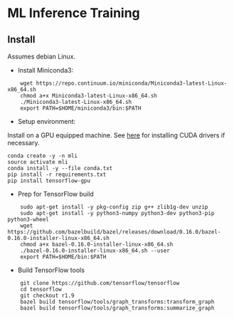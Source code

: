 # ML Inference Training

## Install

Assumes debian Linux.

* Install Miniconda3:
```
    wget https://repo.continuum.io/miniconda/Miniconda3-latest-Linux-x86_64.sh
    chmod a+x Miniconda3-latest-Linux-x86_64.sh
    ./Miniconda3-latest-Linux-x86_64.sh
    export PATH=$HOME/miniconda3/bin:$PATH
```

* Setup environment:

Install on a GPU equipped machine.  See [here](https://github.com/lukmanr/gcp-gpu-install/tree/master/ubuntu) for
installing CUDA drivers if necessary.

    conda create -y -n mli
    source activate mli
    conda install -y --file conda.txt
    pip install -r requirements.txt
    pip install tensorflow-gpu

* Prep for TensorFlow build

```
    sudo apt-get install -y pkg-config zip g++ zlib1g-dev unzip
    sudo apt-get install -y python3-numpy python3-dev python3-pip python3-wheel
    wget https://github.com/bazelbuild/bazel/releases/download/0.16.0/bazel-0.16.0-installer-linux-x86_64.sh
    chmod a+x bazel-0.16.0-installer-linux-x86_64.sh
    ./bazel-0.16.0-installer-linux-x86_64.sh --user
    export PATH=$HOME/bin:$PATH
```

* Build TensorFlow tools

```
    git clone https://github.com/tensorflow/tensorflow
    cd tensorflow
    git checkout r1.9
    bazel build tensorflow/tools/graph_transforms:transform_graph
    bazel build tensorflow/tools/graph_transforms:summarize_graph
```